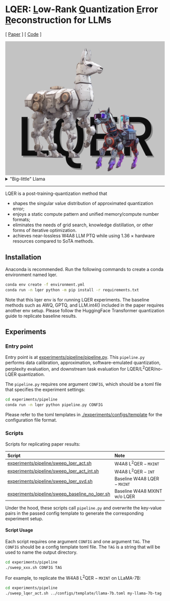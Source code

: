 # LQER: <u>L</u>ow-Rank <u>Q</u>uantization <u>E</u>rror <u>R</u>econstruction for LLMs

[ [Paper](https://arxiv.org/abs/2402.02446) ]
[ [Code](https://github.com/ChengZhang-98/big-little-llama/tree/lqer) ]

<img src="./figures/lqer-cover.png" width="720">

<details>
<summary> "Big-little" Llama</summary>

LQER runs a high-rank low-precision GEMM and a group of low-rank high-precision GEMMs in parallel to push the limit of lossless LLM PTQ.
</details>

---

LQER is a post-training-quantization method that

- shapes the singular value distribution of approximated quantization error;
- enjoys a static compute pattern and unified memory/compute number formats;
- eliminates the needs of grid search, knowledge distillation, or other forms of iterative optimization.
- achieves near-lossless W4A8 LLM PTQ while using 1.36 $\times$ hardware resources compared to SoTA methods.

## Installation

Anaconda is recommended. Run the following commands to create a conda environment named lqer.

```bash
conda env create -f environment.yml
conda run -n lqer python -m pip install -r requirements.txt
```

Note that this lqer env is for running LQER experiments. The baseline methods such as AWQ, GPTQ, and LLM.int4() included in the paper requires another env setup. Please follow the HuggingFace Transformer quantization guide to replicate baseline results.

## Experiments

### Entry point

Entry point is at [experiments/pipeline/pipeline.py](./experiments/pipeline/pipeline.py). This `pipeline.py` performs data calibration, approximation, software-emulated quantization, perplexity evaluation, and downstream task evaluation for $\text{LQER}$/$\text{L}^2\text{QER}$/no-$\text{LQER}$ quantization.

The `pipeline.py` requires one argument `CONFIG`, which should be a toml file that specifies the experiment settings:

```bash
cd experiments/pipeline
conda run -n lqer python pipeline.py CONFIG
```

Please refer to the toml templates in [./experiments/configs/template](./experiments/configs/template/) for the configuration file format.

### Scripts

Scripts for replicating paper results:

| Script | Note |
| :--- | :--- |
| [experiments/pipeline/sweep_lqer_act.sh](./experiments/pipeline/sweep_lqer_act.sh) | W4A8 $\text{L}^2\text{QER}-\texttt{MXINT}$ |
| [experiments/pipeline/sweep_lqer_act_int.sh](./experiments/pipeline/sweep_lqer_act_int.sh) | W4A8 $\text{L}^2\text{QER}-\texttt{INT}$ |
| [experiments/pipeline/sweep_lqer_svd.sh](./experiments/pipeline/sweep_lqer_svd.sh) | Baseline W4A8 $\text{LQER}-\texttt{MXINT}$ |
| [experiments/pipeline/sweep_baseline_no_lqer.sh](./experiments/pipeline/sweep_baseline_no_lqer.sh) | Baseline W4A8 MXINT w/o $\text{LQER}$ |

Under the hood, these scripts call `pipeline.py` and overwrite the key-value pairs in the passed config template to generate the corresponding experiment setup.

#### Script Usage

Each script requires one argument `CONFIG` and one argument `TAG`. The `CONFIG` should be a config template toml file. The `TAG` is a string that will be used to name the output directory.

```bash
cd experiments/pipeline
./sweep_xxx.sh CONFIG TAG
```

For example, to replicate the W4A8 $\text{L}^2\text{QER}-\texttt{MXINT}$ on LLaMA-7B:

```bash
cd experiments/pipeline
./sweep_lqer_act.sh ../configs/template/llama-7b.toml my-llama-7b-tag
```
